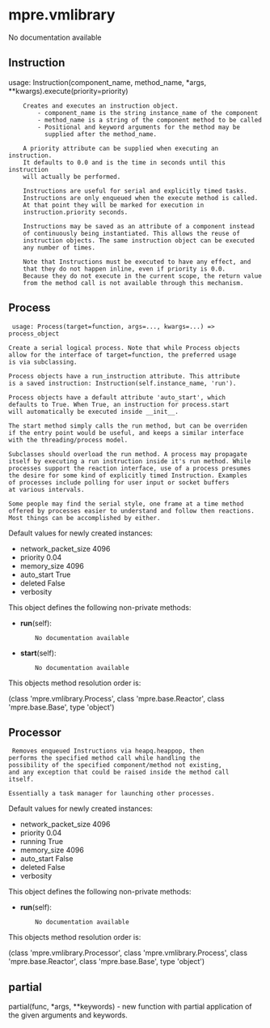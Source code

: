 mpre.vmlibrary
========
No documentation available

Instruction
--------
 usage: Instruction(component_name, method_name, 
                           *args, **kwargs).execute(priority=priority)
                           
        Creates and executes an instruction object. 
            - component_name is the string instance_name of the component 
            - method_name is a string of the component method to be called
            - Positional and keyword arguments for the method may be
              supplied after the method_name.
              
        A priority attribute can be supplied when executing an instruction.
        It defaults to 0.0 and is the time in seconds until this instruction
        will actually be performed.
        
        Instructions are useful for serial and explicitly timed tasks. 
        Instructions are only enqueued when the execute method is called. 
        At that point they will be marked for execution in 
        instruction.priority seconds. 
        
        Instructions may be saved as an attribute of a component instead
        of continuously being instantiated. This allows the reuse of
        instruction objects. The same instruction object can be executed 
        any number of times.
        
        Note that Instructions must be executed to have any effect, and
        that they do not happen inline, even if priority is 0.0. 
        Because they do not execute in the current scope, the return value 
        from the method call is not available through this mechanism.

Process
--------
	 usage: Process(target=function, args=..., kwargs=...) => process_object
	
	Create a serial logical process. Note that while Process objects
	allow for the interface of target=function, the preferred usage
	is via subclassing.
	
	Process objects have a run_instruction attribute. This attribute
	is a saved instruction: Instruction(self.instance_name, 'run'). 
	
	Process objects have a default attribute 'auto_start', which
	defaults to True. When True, an instruction for process.start
	will automatically be executed inside __init__.
	
	The start method simply calls the run method, but can be overriden 
	if the entry point would be useful, and keeps a similar interface
	with the threading/process model.
	
	Subclasses should overload the run method. A process may propagate
	itself by executing a run instruction inside it's run method. While
	processes support the reaction interface, use of a process presumes
	the desire for some kind of explicitly timed Instruction. Examples
	of processes include polling for user input or socket buffers
	at various intervals.
	
	Some people may find the serial style, one frame at a time method
	offered by processes easier to understand and follow then reactions.
	Most things can be accomplished by either.

Default values for newly created instances:

- network_packet_size      4096
- priority                 0.04
- memory_size              4096
- auto_start               True
- deleted                  False
- verbosity                

This object defines the following non-private methods:


- **run**(self):

		  No documentation available



- **start**(self):

		  No documentation available


This objects method resolution order is:

(class 'mpre.vmlibrary.Process', class 'mpre.base.Reactor', class 'mpre.base.Base', type 'object')


Processor
--------
	 Removes enqueued Instructions via heapq.heappop, then
	performs the specified method call while handling the
	possibility of the specified component/method not existing,
	and any exception that could be raised inside the method call
	itself.
	
	Essentially a task manager for launching other processes.

Default values for newly created instances:

- network_packet_size      4096
- priority                 0.04
- running                  True
- memory_size              4096
- auto_start               False
- deleted                  False
- verbosity                

This object defines the following non-private methods:


- **run**(self):

		  No documentation available


This objects method resolution order is:

(class 'mpre.vmlibrary.Processor', class 'mpre.vmlibrary.Process', class 'mpre.base.Reactor', class 'mpre.base.Base', type 'object')


partial
--------
partial(func, *args, **keywords) - new function with partial application
    of the given arguments and keywords.
